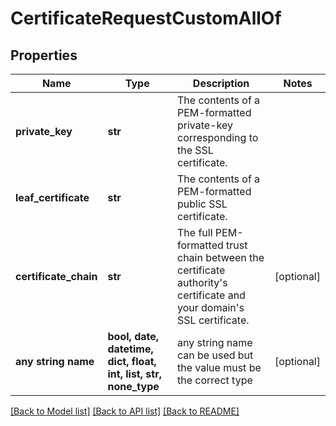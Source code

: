 # CertificateRequestCustomAllOf


## Properties
Name | Type | Description | Notes
------------ | ------------- | ------------- | -------------
**private_key** | **str** | The contents of a PEM-formatted private-key corresponding to the SSL certificate. | 
**leaf_certificate** | **str** | The contents of a PEM-formatted public SSL certificate. | 
**certificate_chain** | **str** | The full PEM-formatted trust chain between the certificate authority&#39;s certificate and your domain&#39;s SSL certificate. | [optional] 
**any string name** | **bool, date, datetime, dict, float, int, list, str, none_type** | any string name can be used but the value must be the correct type | [optional]

[[Back to Model list]](../README.md#documentation-for-models) [[Back to API list]](../README.md#documentation-for-api-endpoints) [[Back to README]](../README.md)


